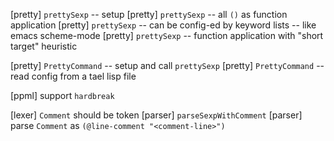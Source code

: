 [pretty] `prettySexp` -- setup
[pretty] `prettySexp` -- all `()` as function application
[pretty] `prettySexp` -- can be config-ed by keyword lists -- like emacs scheme-mode
[pretty] `prettySexp` -- function application with "short target" heuristic

[pretty] `PrettyCommand` -- setup and call `prettySexp`
[pretty] `PrettyCommand` -- read config from a tael lisp file

[ppml] support `hardbreak`

[lexer] `Comment` should be token
[parser] `parseSexpWithComment`
[parser] parse `Comment` as `(@line-comment "<comment-line>")`
